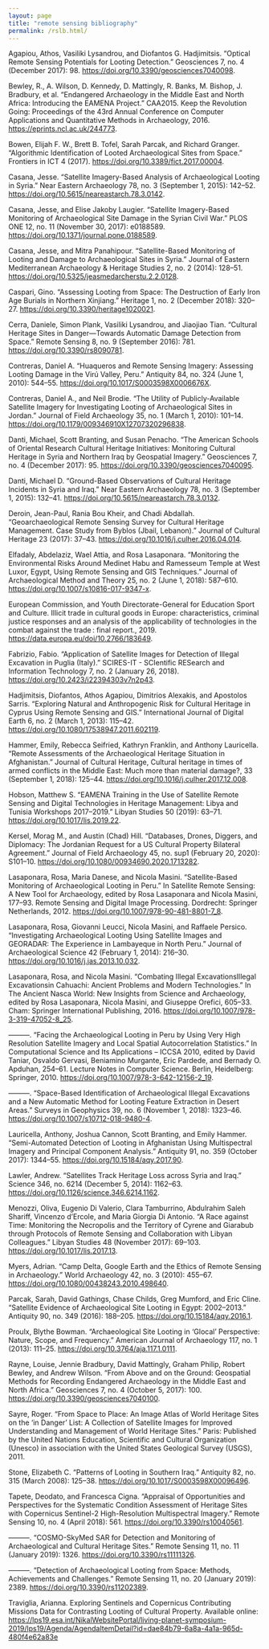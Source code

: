 ```yaml
---
layout: page
title: "remote sensing bibliography"
permalink: /rslb.html/
---
```


  Agapiou, Athos, Vasiliki Lysandrou, and Diofantos G. Hadjimitsis. “Optical Remote Sensing Potentials for Looting Detection.” Geosciences 7, no. 4 (December 2017): 98. https://doi.org/10.3390/geosciences7040098.
  
  Bewley, R., A. Wilson, D. Kennedy, D. Mattingly, R. Banks, M. Bishop, J. Bradbury, et al. “Endangered Archaeology in the Middle East and North Africa: Introducing the EAMENA Project.” CAA2015. Keep the Revolution Going: Proceedings of the 43rd Annual Conference on Computer Applications and Quantitative Methods in Archaeology, 2016. https://eprints.ncl.ac.uk/244773.
  
  Bowen, Elijah F. W., Brett B. Tofel, Sarah Parcak, and Richard Granger. “Algorithmic Identification of Looted Archaeological Sites from Space.” Frontiers in ICT 4 (2017). https://doi.org/10.3389/fict.2017.00004.
  
  Casana, Jesse. “Satellite Imagery-Based Analysis of Archaeological Looting in Syria.” Near Eastern Archaeology 78, no. 3 (September 1, 2015): 142–52. https://doi.org/10.5615/neareastarch.78.3.0142.
  
  Casana, Jesse, and Elise Jakoby Laugier. “Satellite Imagery-Based Monitoring of Archaeological Site Damage in the Syrian Civil War.” PLOS ONE 12, no. 11 (November 30, 2017): e0188589. https://doi.org/10.1371/journal.pone.0188589.
  
  Casana, Jesse, and Mitra Panahipour. “Satellite-Based Monitoring of Looting and Damage to Archaeological Sites in Syria.” Journal of Eastern Mediterranean Archaeology & Heritage Studies 2, no. 2 (2014): 128–51. https://doi.org/10.5325/jeasmedarcherstu.2.2.0128.
  
  Caspari, Gino. “Assessing Looting from Space: The Destruction of Early Iron Age Burials in Northern Xinjiang.” Heritage 1, no. 2 (December 2018): 320–27. https://doi.org/10.3390/heritage1020021.
  
  Cerra, Daniele, Simon Plank, Vasiliki Lysandrou, and Jiaojiao Tian. “Cultural Heritage Sites in Danger—Towards Automatic Damage Detection from Space.” Remote Sensing 8, no. 9 (September 2016): 781. https://doi.org/10.3390/rs8090781.
  
  Contreras, Daniel A. “Huaqueros and Remote Sensing Imagery: Assessing Looting Damage in the Virú Valley, Peru.” Antiquity 84, no. 324 (June 1, 2010): 544–55. https://doi.org/10.1017/S0003598X0006676X.
  
  Contreras, Daniel A., and Neil Brodie. “The Utility of Publicly-Available Satellite Imagery for Investigating Looting of Archaeological Sites in Jordan.” Journal of Field Archaeology 35, no. 1 (March 1, 2010): 101–14. https://doi.org/10.1179/009346910X12707320296838.
  
  Danti, Michael, Scott Branting, and Susan Penacho. “The American Schools of Oriental Research Cultural Heritage Initiatives: Monitoring Cultural Heritage in Syria and Northern Iraq by Geospatial Imagery.” Geosciences 7, no. 4 (December 2017): 95. https://doi.org/10.3390/geosciences7040095.
 
 Danti, Michael D. “Ground-Based Observations of Cultural Heritage Incidents in Syria and Iraq.” Near Eastern Archaeology 78, no. 3 (September 1, 2015): 132–41. https://doi.org/10.5615/neareastarch.78.3.0132.
  
  Deroin, Jean-Paul, Rania Bou Kheir, and Chadi Abdallah. “Geoarchaeological Remote Sensing Survey for Cultural Heritage Management. Case Study from Byblos (Jbail, Lebanon).” Journal of Cultural Heritage 23 (2017): 37–43. https://doi.org/10.1016/j.culher.2016.04.014.
 
 Elfadaly, Abdelaziz, Wael Attia, and Rosa Lasaponara. “Monitoring the Environmental Risks Around Medinet Habu and Ramesseum Temple at West Luxor, Egypt, Using Remote Sensing and GIS Techniques.” Journal of Archaeological Method and Theory 25, no. 2 (June 1, 2018): 587–610. https://doi.org/10.1007/s10816-017-9347-x.
  
  European Commission, and Youth Directorate-General for Education Sport and Culture. Illicit trade in cultural goods in Europe: characteristics, criminal justice responses and an analysis of the applicability of technologies in the combat against the trade : final report., 2019. https://data.europa.eu/doi/10.2766/183649.
  
  Fabrizio, Fabio. “Application of Satellite Images for Detection of Illegal Excavation in Puglia (Italy).” SCIRES-IT - SCIentific RESearch and Information Technology 7, no. 2 (January 26, 2018). https://doi.org/10.2423/i22394303v7n2p43.
 
 Hadjimitsis, Diofantos, Athos Agapiou, Dimitrios Alexakis, and Apostolos Sarris. “Exploring Natural and Anthropogenic Risk for Cultural Heritage in Cyprus Using Remote Sensing and GIS.” International Journal of Digital Earth 6, no. 2 (March 1, 2013): 115–42. https://doi.org/10.1080/17538947.2011.602119.
  
  Hammer, Emily, Rebecca Seifried, Kathryn Franklin, and Anthony Lauricella. “Remote Assessments of the Archaeological Heritage Situation in Afghanistan.” Journal of Cultural Heritage, Cultural heritage in times of armed conflicts in the Middle East: Much more than material damage?, 33 (September 1, 2018): 125–44. https://doi.org/10.1016/j.culher.2017.12.008.
  
  Hobson, Matthew S. “EAMENA Training in the Use of Satellite Remote Sensing and Digital Technologies in Heritage Management: Libya and Tunisia Workshops 2017–2019.” Libyan Studies 50 (2019): 63–71. https://doi.org/10.1017/lis.2019.22.
  
  Kersel, Morag M., and Austin (Chad) Hill. “Databases, Drones, Diggers, and Diplomacy: The Jordanian Request for a US Cultural Property Bilateral Agreement.” Journal of Field Archaeology 45, no. sup1 (February 20, 2020): S101–10. https://doi.org/10.1080/00934690.2020.1713282.
  
  Lasaponara, Rosa, Maria Danese, and Nicola Masini. “Satellite-Based Monitoring of Archaeological Looting in Peru.” In Satellite Remote Sensing: A New Tool for Archaeology, edited by Rosa Lasaponara and Nicola Masini, 177–93. Remote Sensing and Digital Image Processing. Dordrecht: Springer Netherlands, 2012. https://doi.org/10.1007/978-90-481-8801-7_8.
  
  Lasaponara, Rosa, Giovanni Leucci, Nicola Masini, and Raffaele Persico. “Investigating Archaeological Looting Using Satellite Images and GEORADAR: The Experience in Lambayeque in North Peru.” Journal of Archaeological Science 42 (February 1, 2014): 216–30. https://doi.org/10.1016/j.jas.2013.10.032.
  
  Lasaponara, Rosa, and Nicola Masini. “Combating Illegal ExcavationsIllegal Excavationsin Cahuachi: Ancient Problems and Modern Technologies.” In The Ancient Nasca World: New Insights from Science and Archaeology, edited by Rosa Lasaponara, Nicola Masini, and Giuseppe Orefici, 605–33. Cham: Springer International Publishing, 2016. https://doi.org/10.1007/978-3-319-47052-8_25.
  
  ———. “Facing the Archaeological Looting in Peru by Using Very High Resolution Satellite Imagery and Local Spatial Autocorrelation Statistics.” In Computational Science and Its Applications – ICCSA 2010, edited by David Taniar, Osvaldo Gervasi, Beniamino Murgante, Eric Pardede, and Bernady O. Apduhan, 254–61. Lecture Notes in Computer Science. Berlin, Heidelberg: Springer, 2010. https://doi.org/10.1007/978-3-642-12156-2_19.
 
  ———. “Space-Based Identification of Archaeological Illegal Excavations and a New Automatic Method for Looting Feature Extraction in Desert Areas.” Surveys in Geophysics 39, no. 6 (November 1, 2018): 1323–46. https://doi.org/10.1007/s10712-018-9480-4.
  
  Lauricella, Anthony, Joshua Cannon, Scott Branting, and Emily Hammer. “Semi-Automated Detection of Looting in Afghanistan Using Multispectral Imagery and Principal Component Analysis.” Antiquity 91, no. 359 (October 2017): 1344–55. https://doi.org/10.15184/aqy.2017.90.
  
  Lawler, Andrew. “Satellites Track Heritage Loss across Syria and Iraq.” Science 346, no. 6214 (December 5, 2014): 1162–63. https://doi.org/10.1126/science.346.6214.1162.
  
  Menozzi, Oliva, Eugenio Di Valerio, Clara Tamburrino, Abdulrahim Saleh Shariff, Vincenzo d’Ercole, and Maria Giorgia Di Antonio. “A Race against Time: Monitoring the Necropolis and the Territory of Cyrene and Giarabub through Protocols of Remote Sensing and Collaboration with Libyan Colleagues.” Libyan Studies 48 (November 2017): 69–103. https://doi.org/10.1017/lis.2017.13.
  
  Myers, Adrian. “Camp Delta, Google Earth and the Ethics of Remote Sensing in Archaeology.” World Archaeology 42, no. 3 (2010): 455–67. https://doi.org/10.1080/00438243.2010.498640.
  
  Parcak, Sarah, David Gathings, Chase Childs, Greg Mumford, and Eric Cline. “Satellite Evidence of Archaeological Site Looting in Egypt: 2002–2013.” Antiquity 90, no. 349 (2016): 188–205. https://doi.org/10.15184/aqy.2016.1.
  
  Proulx, Blythe Bowman. “Archaeological Site Looting in ‘Glocal’ Perspective: Nature, Scope, and Frequency.” American Journal of Archaeology 117, no. 1 (2013): 111–25. https://doi.org/10.3764/aja.117.1.0111.
  
  Rayne, Louise, Jennie Bradbury, David Mattingly, Graham Philip, Robert Bewley, and Andrew Wilson. “From Above and on the Ground: Geospatial Methods for Recording Endangered Archaeology in the Middle East and North Africa.” Geosciences 7, no. 4 (October 5, 2017): 100. https://doi.org/10.3390/geosciences7040100.
  
  Sayre, Roger. “From Space to Place: An Image Atlas of World Heritage Sites on the ‘in Danger’ List: A Collection of Satellite Images for Improved Understanding and Management of World Heritage Sites.” Paris: Published by the United Nations Education, Scientific and Cultural Organization (Unesco) in association with the United States Geological Survey (USGS), 2011.
  
  Stone, Elizabeth C. “Patterns of Looting in Southern Iraq.” Antiquity 82, no. 315 (March 2008): 125–38. https://doi.org/10.1017/S0003598X00096496.
  
  Tapete, Deodato, and Francesca Cigna. “Appraisal of Opportunities and Perspectives for the Systematic Condition Assessment of Heritage Sites with Copernicus Sentinel-2 High-Resolution Multispectral Imagery.” Remote Sensing 10, no. 4 (April 2018): 561. https://doi.org/10.3390/rs10040561.
  
  ———. “COSMO-SkyMed SAR for Detection and Monitoring of Archaeological and Cultural Heritage Sites.” Remote Sensing 11, no. 11 (January 2019): 1326. https://doi.org/10.3390/rs11111326.
 
  ———. “Detection of Archaeological Looting from Space: Methods, Achievements and Challenges.” Remote Sensing 11, no. 20 (January 2019): 2389. https://doi.org/10.3390/rs11202389.

  Traviglia, Arianna. Exploring Sentinels and Copernicus Contributing Missions Data for Contrasting Looting of Cultural Property. Available online: https://lps19.esa.int/NikalWebsitePortal/living-planet-symposium-2019/lps19/Agenda/AgendaItemDetail?id=dae84b79-6a8a-4a1a-965d-480f4e62a83e
